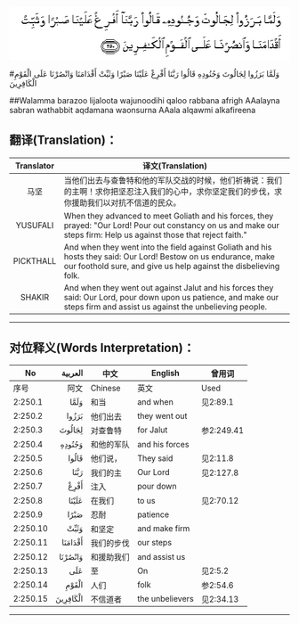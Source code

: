 ![002:250](images/002_250.gif)

#وَلَمَّا بَرَزُوا لِجَالُوتَ وَجُنُودِهِ قَالُوا رَبَّنَا أَفْرِغْ عَلَيْنَا صَبْرًا وَثَبِّتْ أَقْدَامَنَا وَانْصُرْنَا عَلَى الْقَوْمِ الْكَافِرِينَ 

##Walamma barazoo lijaloota wajunoodihi qaloo rabbana afrigh AAalayna sabran wathabbit aqdamana waonsurna AAala alqawmi alkafireena 

## 翻译(Translation)：

| Translator | 译文(Translation)                                            |
| :--------: | ------------------------------------------------------------ |
|    马坚    | 当他们出去与查鲁特和他的军队交战的时候，他们祈祷说：我们的主啊！求你把坚忍注入我们的心中，求你坚定我们的步伐，求你援助我们以对抗不信道的民众。 |
|  YUSUFALI  | When they advanced to meet Goliath and his forces, they prayed: "Our Lord! Pour out constancy on us and make our steps firm: Help us against those that reject faith." |
| PICKTHALL  | And when they went into the field against Goliath and his hosts they said: Our Lord! Bestow on us endurance, make our foothold sure, and give us help against the disbelieving folk. |
|   SHAKIR   | And when they went out against Jalut and his forces they said: Our Lord, pour down upon us patience, and make our steps firm and assist us against the unbelieving people. |

---

## 对位释义(Words Interpretation)：

| No   | العربية | 中文    | English | 曾用词 |
| ---- | ------: | ------- | ------- | ------ |
| 序号 |    阿文 | Chinese | 英文    | Used   |
| 2:250.1  | وَلَمَّا     | 和当       | and when        | 见2:89.1   |
| 2:250.2  | بَرَزُوا    | 他们出去   | they went out   |            |
| 2:250.3  | لِجَالُوتَ   | 对查鲁特   | for Jalut       | 参2:249.41 |
| 2:250.4  | وَجُنُودِهِ   | 和他的军队 | and his forces  |            |
| 2:250.5  | قَالُوا    | 他们说，   | They said       | 见2:11.8   |
| 2:250.6  | رَبَّنَا     | 我们的主   | Our Lord        | 见2:127.8  |
| 2:250.7  | أَفْرِغْ     | 注入       | pour down       |            |
| 2:250.8  | عَلَيْنَا    | 在我们     | to us           | 见2:70.12  |
| 2:250.9  | صَبْرًا     | 忍耐       | patience        |            |
| 2:250.10 | وَثَبِّتْ     | 和坚定     | and make firm   |            |
| 2:250.11 | أَقْدَامَنَا  | 我们的步伐 | our steps       |            |
| 2:250.12 | وَانْصُرْنَا  | 和援助我们 | and assist us   |            |
| 2:250.13 | عَلَى      | 至         | On              | 见2:5.2    |
| 2:250.14 | الْقَوْمِ    | 人们       | folk            | 参2:54.6   |
| 2:250.15 | الْكَافِرِينَ | 不信道者   | the unbelievers | 见2:34.13  |

---
